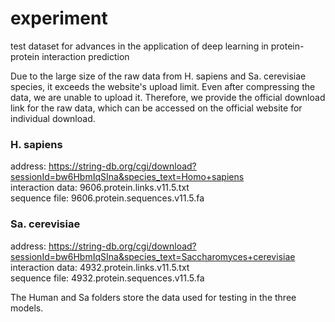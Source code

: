 # experiment
test dataset for advances in the application of deep learning in protein-protein interaction prediction

Due to the large size of the raw data from H. sapiens and Sa. cerevisiae species, it exceeds the website's upload limit. Even after compressing the data, we are unable to upload it. 
Therefore, we provide the official download link for the raw data, which can be accessed on the official website for individual download.

### H. sapiens
address: https://string-db.org/cgi/download?sessionId=bw6HbmIqSIna&species_text=Homo+sapiens  
interaction data: 9606.protein.links.v11.5.txt  
sequence file: 9606.protein.sequences.v11.5.fa

### Sa. cerevisiae
address: https://string-db.org/cgi/download?sessionId=bw6HbmIqSIna&species_text=Saccharomyces+cerevisiae  
interaction data: 4932.protein.links.v11.5.txt  
sequence file: 4932.protein.sequences.v11.5.fa  

The Human and Sa folders store the data used for testing in the three models.

